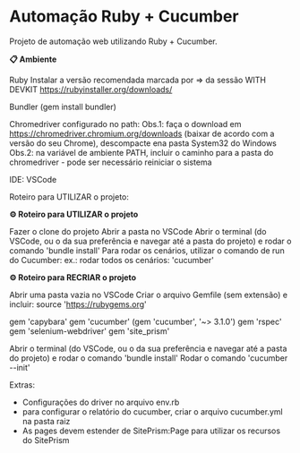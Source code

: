 # Automação Ruby + Cucumber

Projeto de automação web utilizando Ruby + Cucumber.

**📋 Ambiente**

Ruby Instalar a versão recomendada marcada por => da sessão WITH DEVKIT https://rubyinstaller.org/downloads/

Bundler (gem install bundler)

Chromedriver configurado no path: Obs.1: faça o download em https://chromedriver.chromium.org/downloads (baixar de acordo com a versão do seu Chrome), descompacte ena pasta System32 do Windows Obs.2: na variável de ambiente PATH, incluir o caminho para a pasta do chromedriver - pode ser necessário reiniciar o sistema

IDE: VSCode

Roteiro para UTILIZAR o projeto:

**⚙️ Roteiro para UTILIZAR o projeto**

Fazer o clone do projeto
Abrir a pasta no VSCode
Abrir o terminal (do VSCode, ou o da sua preferência e navegar até a pasta do projeto) e rodar o comando 'bundle install'
Para rodar os cenários, utilizar o comando de run do Cucumber: ex.:
rodar todos os cenários: 'cucumber'

**⚙️ Roteiro para RECRIAR o projeto**

Abrir uma pasta vazia no VSCode
Criar o arquivo Gemfile (sem extensão) e incluir:
source 'https://rubygems.org'

gem 'capybara' gem 'cucumber' (gem 'cucumber', '~> 3.1.0') gem 'rspec' gem 'selenium-webdriver' gem 'site_prism'

Abrir o terminal (do VSCode, ou o da sua preferência e navegar até a pasta do projeto) e rodar o comando 'bundle install'
Rodar o comando 'cucumber --init'

Extras:

- Configurações do driver no arquivo env.rb
- para configurar o relatório do cucumber, criar o arquivo cucumber.yml na pasta raiz
- As pages devem estender de SitePrism:Page para utilizar os recursos do SitePrism
